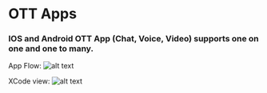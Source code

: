 # OTT Apps

### IOS and Android OTT App (Chat, Voice, Video) supports one on one and one to many.


App Flow: 
![alt text](https://ott.telecomsxchange.com/appflow1.jpg "X Code Ciew")



XCode view: 
![alt text](https://user-images.githubusercontent.com/26701933/79405928-5c667400-7f9e-11ea-8a46-7ec0dbdb37bc.png "X Code Ciew")
